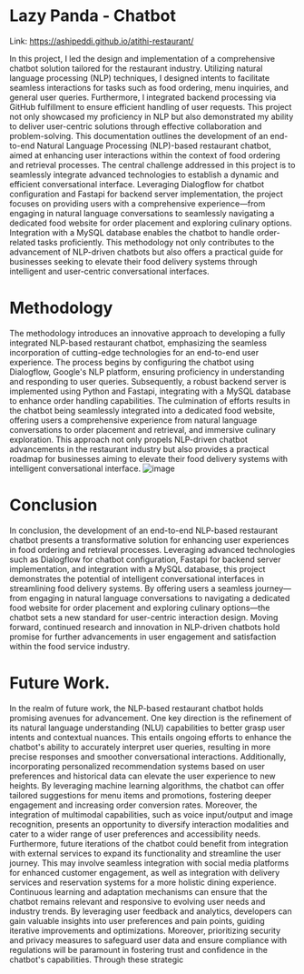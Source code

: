 # Lazy Panda - Chatbot
Link: https://ashipeddi.github.io/atithi-restaurant/

In this project, I led the design and implementation of a comprehensive chatbot solution tailored for the restaurant industry. Utilizing natural language processing (NLP) techniques, I designed intents to facilitate seamless interactions for tasks such as food ordering, menu inquiries, and general user queries. Furthermore, I integrated backend processing via GitHub fulfillment to ensure efficient handling of user requests. This project not only showcased my proficiency in NLP but also demonstrated my ability to deliver user-centric solutions through effective collaboration and problem-solving.
This documentation outlines the development of an end-to-end Natural Language Processing (NLP)-based restaurant chatbot, aimed at enhancing user interactions within the context of food ordering and retrieval processes. The central challenge addressed in this project is to seamlessly integrate advanced technologies to establish a dynamic and efficient conversational interface. Leveraging Dialogflow for chatbot configuration and Fastapi for backend server implementation, the project focuses on providing users with a comprehensive experience—from engaging in natural language conversations to seamlessly navigating a dedicated food website for order placement and exploring culinary options. Integration with a MySQL database enables the chatbot to handle order-related tasks proficiently. This methodology not only contributes to the advancement of NLP-driven chatbots but also offers a practical guide for businesses seeking to elevate their food delivery systems through intelligent and user-centric conversational interfaces.

# Methodology

The methodology introduces an innovative approach to developing a fully integrated NLP-based restaurant chatbot, emphasizing the seamless incorporation of cutting-edge technologies for an end-to-end user experience. The process begins by configuring the chatbot using Dialogflow, Google's NLP platform, ensuring proficiency in understanding and responding to user queries. Subsequently, a robust backend server is implemented using Python and Fastapi, integrating with a MySQL database to enhance order handling capabilities. The culmination of efforts results in the chatbot being seamlessly integrated into a dedicated food website, offering users a comprehensive experience from natural language conversations to order placement and retrieval, and immersive culinary exploration. This approach not only propels NLP-driven chatbot advancements in the restaurant industry but also provides a practical roadmap for businesses aiming to elevate their food delivery systems with intelligent conversational interface.
![image](https://github.com/Navin1005/Restaurent_Chatbot/assets/50318052/d694e687-e161-4ef0-b7e5-9b1c5bb562f8)

# Conclusion
In conclusion, the development of an end-to-end NLP-based restaurant chatbot presents a transformative solution for enhancing user experiences in food ordering and retrieval processes. Leveraging advanced technologies such as Dialogflow for chatbot configuration, Fastapi for backend server implementation, and integration with a MySQL database, this project demonstrates the potential of intelligent conversational interfaces in streamlining food delivery systems. By offering users a seamless journey—from engaging in natural language conversations to navigating a dedicated food website for order placement and exploring culinary options—the chatbot sets a new standard for user-centric interaction design. Moving forward, continued research and innovation in NLP-driven chatbots hold promise for further advancements in user engagement and satisfaction within the food service industry.

# Future Work.
In the realm of future work, the NLP-based restaurant chatbot holds promising avenues for advancement. One key direction is the refinement of its natural language understanding (NLU) capabilities to better grasp user intents and contextual nuances. This entails ongoing efforts to enhance the chatbot's ability to accurately interpret user queries, resulting in more precise responses and smoother conversational interactions. Additionally, incorporating personalized recommendation systems based on user preferences and historical data can elevate the user experience to new heights. By leveraging machine learning algorithms, the chatbot can offer tailored suggestions for menu items and promotions, fostering deeper engagement and increasing order conversion rates. Moreover, the integration of multimodal capabilities, such as voice input/output and image recognition, presents an opportunity to diversify interaction modalities and cater to a wider range of user preferences and accessibility needs.
Furthermore, future iterations of the chatbot could benefit from integration with external services to expand its functionality and streamline the user journey. This may involve seamless integration with social media platforms for enhanced customer engagement, as well as integration with delivery services and reservation systems for a more holistic dining experience. Continuous learning and adaptation mechanisms can ensure that the chatbot remains relevant and responsive to evolving user needs and industry trends. By leveraging user feedback and analytics, developers can gain valuable insights into user preferences and pain points, guiding iterative improvements and optimizations. Moreover, prioritizing security and privacy measures to safeguard user data and ensure compliance with regulations will be paramount in fostering trust and confidence in the chatbot's capabilities. Through these strategic 


